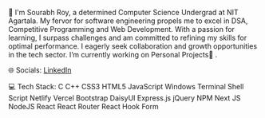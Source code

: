 🔭 I'm Sourabh Roy, a determined Computer Science Undergrad at NIT Agartala. My fervor for software engineering propels me to excel in DSA, Competitive Programming and Web Development.
With a passion for learning, I surpass challenges and am committed to refining my skills for optimal performance. I eagerly seek collaboration and growth opportunities in the tech sector.
I’m currently working on Personal Projects🌱 .

🌐 Socials: [LinkedIn](https://www.linkedin.com/in/sourabh-roy-68a724260/)

💻 Tech Stack:
C C++ CSS3 HTML5 JavaScript Windows Terminal Shell Script Netlify Vercel Bootstrap DaisyUI Express.js jQuery NPM Next JS NodeJS React React Router React Hook Form
<!---
subu-4494/subu-4494 is a ✨ special ✨ repository because its `README.md` (this file) appears on your GitHub profile.
You can click the Preview link to take a look at your changes.
--->
